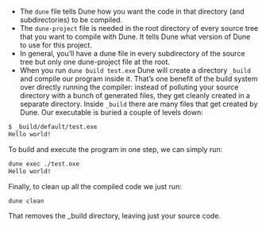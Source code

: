 - The `dune` file tells Dune how you want the code in that directory (and subdirectories) to be compiled.
- The `dune-project` file is needed in the root directory of every source tree that you want to compile with Dune. It tells Dune what version of Dune to use for this project.
- In general, you’ll have a dune file in every subdirectory of the source tree but only one dune-project file at the root.
- When you run `dune build test.exe` Dune will create a directory `_build` and compile our program inside it. That’s one benefit of the build system over directly running the compiler: instead of polluting your source directory with a bunch of generated files, they get cleanly created in a separate directory. Inside `_build` there are many files that get created by Dune. Our executable is buried a couple of levels down:
```bash
$ _build/default/test.exe
Hello world!
```

To build and execute the program in one step, we can simply run:

```bash
dune exec ./test.exe
Hello world!
```
Finally, to clean up all the compiled code we just run:
```bash
dune clean
```
That removes the _build directory, leaving just your source code.
